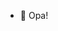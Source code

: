 - 👋 Opa! 

<!---
Dhigoo/Dhigoo is a ✨ special ✨ repository because its `README.md` (this file) appears on your GitHub profile.
You can click the Preview link to take a look at your changes.
--->
